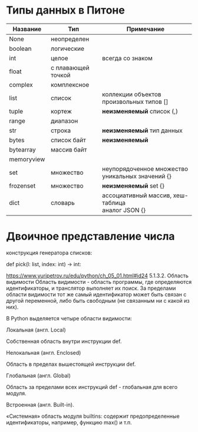 # Типы данных в Питоне
Название  | Тип         | Примечание
----------|-------------|-----------
None      | неопределен |
boolean   | логические  |
int       | целое       | всегда со знаком
float     | с плавающей точкой | 
complex   | комплексное |
list      | список      | коллекции объектов произвольных типов []
tuple     | кортеж      | **неизменяемый** список (,)
range     | диапазон    |
str       | строка      | **неизменяемый** тип данных
bytes     | список байт | **неизменяемый**
bytearray | массив байт | 
memoryview|             |
set       | множество   | неупорядоченное множество уникальных значений {}
frozenset | множество   | **неизменяемый** set {}
dict      | словарь     | ассоциативный массив, хеш-таблица</br>аналог JSON {}

# Двоичное представление числа


конструкция генератора списков:

def pick(l: list, index: int) -> int:

https://www.yuripetrov.ru/edu/python/ch_05_01.html#id24
5.1.3.2. Область видимости
Область видимости - область программы, где определяются идентификаторы, и транслятор выполняет их поиск. За пределами области видимости тот же самый идентификатор может быть связан с другой переменной, либо быть свободным (не связанным ни с какой из них).

В Python выделяется четыре области видимости:

Локальная (англ. Local)

Собственная область внутри инструкции def.

Нелокальная (англ. Enclosed)

Область в пределах вышестоящей инструкции def.

Глобальная (англ. Global)

Область за пределами всех инструкций def - глобальная для всего модуля.

Встроенная (англ. Built-in).

«Системная» область модуля builtins: содержит предопределенные идентификаторы, например, функцию max() и т.п.